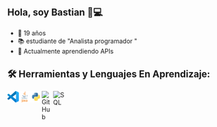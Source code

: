 ## Hola, soy Bastian :zombie::computer:
- 📅 19 años
- 📚 estudiante de "Analista programador "
- 🌱 Actualmente aprendiendo APIs
## 🛠️ Herramientas y Lenguajes En Aprendizaje: 
<img align="left" alt="Visual Studio Code" width="26px" src="https://raw.githubusercontent.com/github/explore/80688e429a7d4ef2fca1e82350fe8e3517d3494d/topics/visual-studio-code/visual-studio-code.png" />
<img align="left" alt="Java" width="26px" src="https://raw.githubusercontent.com/github/explore/main/topics/java/java.png" />
<img align="left" alt="Python" width="26px" src="https://raw.githubusercontent.com/github/explore/main/topics/python/python.png" />
<img align="left" alt="GitHub" width="26px" src="https://cdn-icons-png.flaticon.com/512/733/733553.png" />
<img align="left" alt="SQL" width="26px" src="https://cdn-icons-png.flaticon.com/512/4492/4492311.png" />

